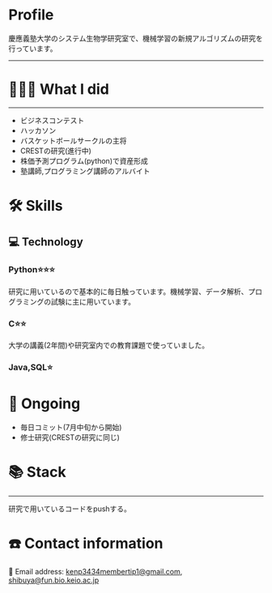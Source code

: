# Profile

慶應義塾大学のシステム生物学研究室で、機械学習の新規アルゴリズムの研究を行っています。

---

# **👩🏻‍💻** What I did

---

- ビジネスコンテスト
- ハッカソン
- バスケットボールサークルの主将
- CRESTの研究(進行中)
- 株価予測プログラム(python)で資産形成
- 塾講師,プログラミング講師のアルバイト

# 🛠 Skills

## 💻 Technology

### Python⭐️⭐️⭐️

研究に用いているので基本的に毎日触っています。機械学習、データ解析、プログラミングの試験に主に用いています。

### C⭐️⭐️

大学の講義(2年間)や研究室内での教育課題で使っていました。

### Java,SQL⭐️

# 📜 Ongoing

- 毎日コミット(7月中旬から開始)
- 修士研究(CRESTの研究に同じ)

# 📚 Stack

---

研究で用いているコードをpushする。

# ☎️ Contact information

📧 Email address: kenp3434membertip1@gmail.com, shibuya@fun.bio.keio.ac.jp
